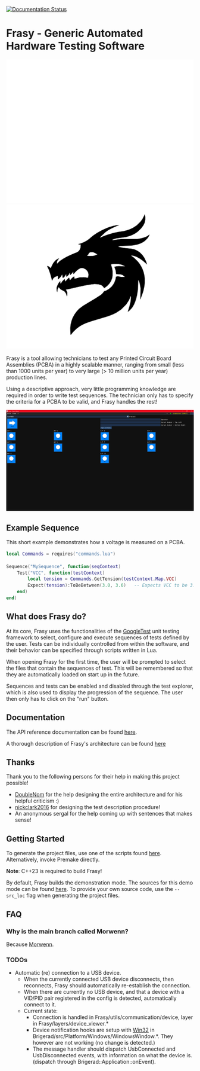 [![Documentation Status](https://readthedocs.org/projects/frasy/badge/?version=latest)](https://frasy.readthedocs.io/en/latest/?badge=latest)

# Frasy - Generic Automated Hardware Testing Software

![logo](doc/assets/img/frasy_logo_light.svg#gh-dark-mode-only)
![logo](doc/assets/img/frasy_logo.svg#gh-light-mode-only)

Frasy is a tool allowing technicians to test any Printed Circuit Board Assemblies (PCBA) in a highly scalable manner, ranging from small (less than 1000 units per year) to very large (> 10 million units per year) production lines.

Using a descriptive approach, very little programming knowledge are required in order to write test sequences. The technician only has to specify the criteria for a PCBA to be valid, and Frasy handles the rest!

![main_gui](doc/assets/img/main_gui.png)

## Example Sequence
This short example demonstrates how a voltage is measured on a PCBA.
```lua
local Commands = requires("commands.lua")

Sequence("MySequence", function(seqContext)
    Test("VCC", function(testContext)
        local tension = Commands.GetTension(testContext.Map.VCC)
        Expect(tension):ToBeBetween(3.0, 3.6)   -- Expects VCC to be 3.3V +/- 300mV.
    end)
end)
```

## What does Frasy do?
At its core, Frasy uses the functionalities of the [GoogleTest](https://github.com/google/googletest) unit testing framework to select, configure and execute sequences of tests defined by the user.
Tests can be individually controlled from within the software, and their behavior can be specified through scripts written in Lua.

When opening Frasy for the first time, the user will be prompted to select the files that contain the sequences of test. This will be remembered so that they are automatically loaded on start up in the future.

Sequences and tests can be enabled and disabled through the test explorer, which is also used to display the progression of the sequence. The user then only has to click on the "run" button.

## Documentation
The API reference documentation can be found [here](doc/API/).

A thorough description of Frasy's architecture can be found [here](doc/architecture/)

## Thanks
Thank you to the following persons for their help in making this project possible!

- [DoubleNom](https://gitlab.com/DoubleNom) for the help designing the entire architecture and for his helpful criticism :)
- [nickclark2016](https://github.com/nickclark2016) for designing the test description procedure!
- An anonymous sergal for the help coming up with sentences that makes sense!

## Getting Started
To generate the project files, use one of the scripts found [here](scripts/Windows/).
Alternatively, invoke Premake directly. 

**Note**: C++23 is required to build Frasy!

By default, Frasy builds the demonstration mode. The sources for this demo mode can be found [here](Frasy/src/demo_mode).
To provide your own source code, use the `--src_loc` flag when generating the project files.

## FAQ

### Why is the main branch called Morwenn?
Because [Morwenn](https://github.com/Morwenn).

### TODOs

- Automatic (re) connection to a USB device.
  - When the currently connected USB device disconnects, then reconnects, Frasy should automatically re-establish the connection.
  - When there are currently no USB device, and that a device with a VID/PID pair registered in the config is detected, automatically connect to it.
  - Current state: 
    - Connection is handled in Frasy/utils/communication/device, layer in Frasy/layers/device_viewer.*
    - Device notification hooks are setup with [Win32](https://learn.microsoft.com/en-us/windows/win32/devio/registering-for-device-notification) in Brigerad/src/Platform/Windows/WindowsWindow.*. They however are not working (no change is detected.)
    - The message handler should dispatch UsbConnected and UsbDisconnected events, with information on what the device is. (dispatch through Brigerad::Application::onEvent).
